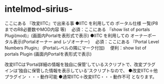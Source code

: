 # intelmod-sirius-
ここにある 『改変IITC』で出来る事
●IITC を利用しての ポータル仕様 一覧(P8までのR8必要数やMOD内容 等)
　必須：ここにある 『show list of portals Plugi(mod)』(画面内Portalを表形式で表示)
●IITC を利用しての オーナーポータル表示(Portalオーナー and レゾオーナー)
　必須：ここにある 『Portal Level Numbers Plugin』 (Portalレベルの隣にマーク付加)
　便利：show list of portals Plugin (画面内Portalを表形式で表示)

改変IITCは’Portal詳細の情報を独自に保管’しているスクリプトで、改変プラグインは'独自に保管した情報を表示している'スクリプトなので、
●改変IITC＋他プラグイン ・・・動作可能
●通常IITC＋改変IITC・・・動作不可
となります。
